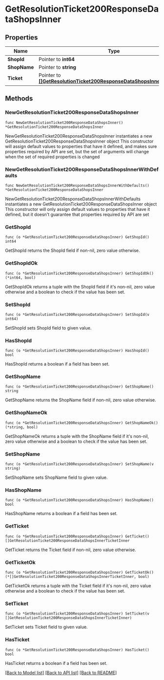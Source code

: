 # GetResolutionTicket200ResponseDataShopsInner

## Properties

Name | Type | Description | Notes
------------ | ------------- | ------------- | -------------
**ShopId** | Pointer to **int64** |  | [optional] 
**ShopName** | Pointer to **string** |  | [optional] 
**Ticket** | Pointer to [**[]GetResolutionTicket200ResponseDataShopsInnerTicketInner**](GetResolutionTicket200ResponseDataShopsInnerTicketInner.md) |  | [optional] 

## Methods

### NewGetResolutionTicket200ResponseDataShopsInner

`func NewGetResolutionTicket200ResponseDataShopsInner() *GetResolutionTicket200ResponseDataShopsInner`

NewGetResolutionTicket200ResponseDataShopsInner instantiates a new GetResolutionTicket200ResponseDataShopsInner object
This constructor will assign default values to properties that have it defined,
and makes sure properties required by API are set, but the set of arguments
will change when the set of required properties is changed

### NewGetResolutionTicket200ResponseDataShopsInnerWithDefaults

`func NewGetResolutionTicket200ResponseDataShopsInnerWithDefaults() *GetResolutionTicket200ResponseDataShopsInner`

NewGetResolutionTicket200ResponseDataShopsInnerWithDefaults instantiates a new GetResolutionTicket200ResponseDataShopsInner object
This constructor will only assign default values to properties that have it defined,
but it doesn't guarantee that properties required by API are set

### GetShopId

`func (o *GetResolutionTicket200ResponseDataShopsInner) GetShopId() int64`

GetShopId returns the ShopId field if non-nil, zero value otherwise.

### GetShopIdOk

`func (o *GetResolutionTicket200ResponseDataShopsInner) GetShopIdOk() (*int64, bool)`

GetShopIdOk returns a tuple with the ShopId field if it's non-nil, zero value otherwise
and a boolean to check if the value has been set.

### SetShopId

`func (o *GetResolutionTicket200ResponseDataShopsInner) SetShopId(v int64)`

SetShopId sets ShopId field to given value.

### HasShopId

`func (o *GetResolutionTicket200ResponseDataShopsInner) HasShopId() bool`

HasShopId returns a boolean if a field has been set.

### GetShopName

`func (o *GetResolutionTicket200ResponseDataShopsInner) GetShopName() string`

GetShopName returns the ShopName field if non-nil, zero value otherwise.

### GetShopNameOk

`func (o *GetResolutionTicket200ResponseDataShopsInner) GetShopNameOk() (*string, bool)`

GetShopNameOk returns a tuple with the ShopName field if it's non-nil, zero value otherwise
and a boolean to check if the value has been set.

### SetShopName

`func (o *GetResolutionTicket200ResponseDataShopsInner) SetShopName(v string)`

SetShopName sets ShopName field to given value.

### HasShopName

`func (o *GetResolutionTicket200ResponseDataShopsInner) HasShopName() bool`

HasShopName returns a boolean if a field has been set.

### GetTicket

`func (o *GetResolutionTicket200ResponseDataShopsInner) GetTicket() []GetResolutionTicket200ResponseDataShopsInnerTicketInner`

GetTicket returns the Ticket field if non-nil, zero value otherwise.

### GetTicketOk

`func (o *GetResolutionTicket200ResponseDataShopsInner) GetTicketOk() (*[]GetResolutionTicket200ResponseDataShopsInnerTicketInner, bool)`

GetTicketOk returns a tuple with the Ticket field if it's non-nil, zero value otherwise
and a boolean to check if the value has been set.

### SetTicket

`func (o *GetResolutionTicket200ResponseDataShopsInner) SetTicket(v []GetResolutionTicket200ResponseDataShopsInnerTicketInner)`

SetTicket sets Ticket field to given value.

### HasTicket

`func (o *GetResolutionTicket200ResponseDataShopsInner) HasTicket() bool`

HasTicket returns a boolean if a field has been set.


[[Back to Model list]](../README.md#documentation-for-models) [[Back to API list]](../README.md#documentation-for-api-endpoints) [[Back to README]](../README.md)


